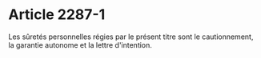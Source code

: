 # Article 2287-1

Les sûretés personnelles régies par le présent titre sont le cautionnement, la garantie autonome et la lettre d'intention.